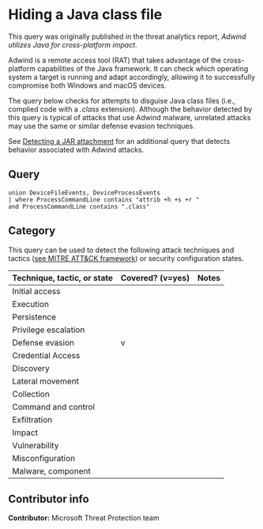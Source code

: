 # Hiding a Java class file

This query was originally published in the threat analytics report, *Adwind utilizes Java for cross-platform impact*.

Adwind is a remote access tool (RAT) that takes advantage of the cross-platform capabilities of the Java framework. It can check which operating system a target is running and adapt accordingly, allowing it to successfully compromise both Windows and macOS devices.

The query below checks for attempts to disguise Java class files (i.e., complied code with a *.class* extension). Although the behavior detected by this query is typical of attacks that use Adwind malware, unrelated attacks may use the same or similar defense evasion techniques.

See [Detecting a JAR attachment](../Initial%20access/jar-attachments.md) for an additional query that detects behavior associated with Adwind attacks.

## Query

```kusto
union DeviceFileEvents, DeviceProcessEvents
| where ProcessCommandLine contains "attrib +h +s +r " 
and ProcessCommandLine contains ".class"
```

## Category

This query can be used to detect the following attack techniques and tactics ([see MITRE ATT&CK framework](https://attack.mitre.org/)) or security configuration states.

| Technique, tactic, or state | Covered? (v=yes) | Notes |
|-|-|-|
| Initial access |  |  |
| Execution |  |  |
| Persistence |  |  |
| Privilege escalation |  |  |
| Defense evasion | v |  |
| Credential Access |  |  |
| Discovery |  |  |
| Lateral movement |  |  |
| Collection |  |  |
| Command and control |  |  |
| Exfiltration |  |  |
| Impact |  |  |
| Vulnerability |  |  |
| Misconfiguration |  |  |
| Malware, component |  |  |

## Contributor info

**Contributor:** Microsoft Threat Protection team
